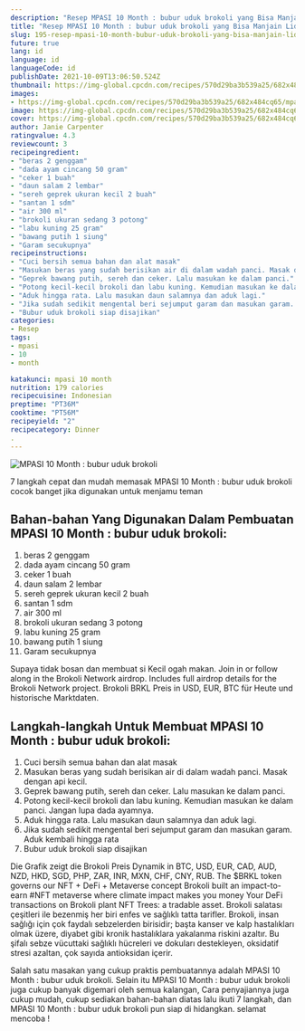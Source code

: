 ```yaml
---
description: "Resep MPASI 10 Month : bubur uduk brokoli yang Bisa Manjain Lidah"
title: "Resep MPASI 10 Month : bubur uduk brokoli yang Bisa Manjain Lidah"
slug: 195-resep-mpasi-10-month-bubur-uduk-brokoli-yang-bisa-manjain-lidah
future: true
lang: id
language: id
languageCode: id
publishDate: 2021-10-09T13:06:50.524Z 
thumbnail: https://img-global.cpcdn.com/recipes/570d29ba3b539a25/682x484cq65/mpasi-10-month-bubur-uduk-brokoli-foto-resep-utama.png
images:
- https://img-global.cpcdn.com/recipes/570d29ba3b539a25/682x484cq65/mpasi-10-month-bubur-uduk-brokoli-foto-resep-utama.png
image: https://img-global.cpcdn.com/recipes/570d29ba3b539a25/682x484cq65/mpasi-10-month-bubur-uduk-brokoli-foto-resep-utama.png
cover: https://img-global.cpcdn.com/recipes/570d29ba3b539a25/682x484cq65/mpasi-10-month-bubur-uduk-brokoli-foto-resep-utama.png
author: Janie Carpenter
ratingvalue: 4.3
reviewcount: 3
recipeingredient:
- "beras 2 genggam"
- "dada ayam cincang 50 gram"
- "ceker 1 buah"
- "daun salam 2 lembar"
- "sereh geprek ukuran kecil 2 buah"
- "santan 1 sdm"
- "air 300 ml"
- "brokoli ukuran sedang 3 potong"
- "labu kuning 25 gram"
- "bawang putih 1 siung"
- "Garam secukupnya"
recipeinstructions:
- "Cuci bersih semua bahan dan alat masak"
- "Masukan beras yang sudah berisikan air di dalam wadah panci. Masak dengan api kecil."
- "Geprek bawang putih, sereh dan ceker. Lalu masukan ke dalam panci."
- "Potong kecil-kecil brokoli dan labu kuning. Kemudian masukan ke dalam panci. Jangan lupa dada ayamnya."
- "Aduk hingga rata. Lalu masukan daun salamnya dan aduk lagi."
- "Jika sudah sedikit mengental beri sejumput garam dan masukan garam. Aduk kembali hingga rata"
- "Bubur uduk brokoli siap disajikan"
categories:
- Resep
tags:
- mpasi
- 10
- month

katakunci: mpasi 10 month 
nutrition: 179 calories
recipecuisine: Indonesian
preptime: "PT36M"
cooktime: "PT56M"
recipeyield: "2"
recipecategory: Dinner
. 
---
```



![MPASI 10 Month : bubur uduk brokoli](https://img-global.cpcdn.com/recipes/570d29ba3b539a25/682x484cq65/mpasi-10-month-bubur-uduk-brokoli-foto-resep-utama.png)

7 langkah cepat dan mudah memasak  MPASI 10 Month : bubur uduk brokoli cocok banget jika digunakan untuk menjamu teman

<!--inarticleads1-->

## Bahan-bahan Yang Digunakan Dalam Pembuatan MPASI 10 Month : bubur uduk brokoli:

1. beras 2 genggam
1. dada ayam cincang 50 gram
1. ceker 1 buah
1. daun salam 2 lembar
1. sereh geprek ukuran kecil 2 buah
1. santan 1 sdm
1. air 300 ml
1. brokoli ukuran sedang 3 potong
1. labu kuning 25 gram
1. bawang putih 1 siung
1. Garam secukupnya

Supaya tidak bosan dan membuat si Kecil ogah makan. Join in or follow along in the Brokoli Network airdrop. Includes full airdrop details for the Brokoli Network project. Brokoli BRKL Preis in USD, EUR, BTC für Heute und historische Marktdaten. 

<!--inarticleads2-->

## Langkah-langkah Untuk Membuat MPASI 10 Month : bubur uduk brokoli:

1. Cuci bersih semua bahan dan alat masak
1. Masukan beras yang sudah berisikan air di dalam wadah panci. Masak dengan api kecil.
1. Geprek bawang putih, sereh dan ceker. Lalu masukan ke dalam panci.
1. Potong kecil-kecil brokoli dan labu kuning. Kemudian masukan ke dalam panci. Jangan lupa dada ayamnya.
1. Aduk hingga rata. Lalu masukan daun salamnya dan aduk lagi.
1. Jika sudah sedikit mengental beri sejumput garam dan masukan garam. Aduk kembali hingga rata
1. Bubur uduk brokoli siap disajikan


Die Grafik zeigt die Brokoli Preis Dynamik in BTC, USD, EUR, CAD, AUD, NZD, HKD, SGD, PHP, ZAR, INR, MXN, CHF, CNY, RUB. The $BRKL token governs our NFT + DeFi + Metaverse concept Brokoli built an impact-to-earn #NFT metaverse where climate impact makes you money Your DeFi transactions on Brokoli plant NFT Trees: a tradable asset. Brokoli salatası çeşitleri ile bezenmiş her biri enfes ve sağlıklı tatta tarifler. Brokoli, insan sağlığı için çok faydalı sebzelerden birisidir; başta kanser ve kalp hastalıkları olmak üzere, diyabet gibi kronik hastalıklara yakalanma riskini azaltır. Bu şifalı sebze vücuttaki sağlıklı hücreleri ve dokuları destekleyen, oksidatif stresi azaltan, çok sayıda antioksidan içerir. 

Salah satu masakan yang cukup praktis pembuatannya adalah  MPASI 10 Month : bubur uduk brokoli. Selain itu  MPASI 10 Month : bubur uduk brokoli  juga cukup banyak digemari oleh semua kalangan, Cara penyajiannya juga cukup mudah, cukup sediakan bahan-bahan diatas lalu ikuti 7 langkah, dan  MPASI 10 Month : bubur uduk brokoli  pun siap di hidangkan. selamat mencoba !
